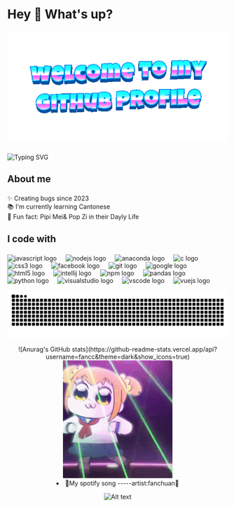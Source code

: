 <h1 align="left">Hey 👋 What's up?</h1>

###
<img src="welcome-header.gif" alt="Layout with last medium posts" >

###
![Typing SVG](https://readme-typing-svg.herokuapp.com?font=Fira+Code&pause=1000&random=false&width=435&lines=Hi👋+I+am+Alma+😊+%F0%9F%91%8B;👩🏻‍💻+Major+in+Computerscience.+✨%F0%9F%91%8B;Open+Source+Enthusiast✨.)


###

<h2 align="left">About me</h2>

###

<p align="left">✨ Creating bugs since 2023<br>📚 I'm currently learning Cantonese<br>🎲 Fun fact: Pipi Mei& Pop Zi in their Dayly Life</p>

###

<h2 align="left">I code with</h2>

###

<div align="left">
  <img src="https://cdn.jsdelivr.net/gh/devicons/devicon/icons/javascript/javascript-original.svg" height="40" alt="javascript logo"  />
  <img width="12" />
  <img src="https://cdn.jsdelivr.net/gh/devicons/devicon/icons/nodejs/nodejs-original.svg" height="40" alt="nodejs logo"  />
  <img width="12" />
  <img src="https://cdn.jsdelivr.net/gh/devicons/devicon/icons/anaconda/anaconda-original.svg" height="40" alt="anaconda logo"  />
  <img width="12" />
  <img src="https://cdn.jsdelivr.net/gh/devicons/devicon/icons/c/c-original.svg" height="40" alt="c logo"  />
  <img width="12" />
  <img src="https://cdn.jsdelivr.net/gh/devicons/devicon/icons/css3/css3-original.svg" height="40" alt="css3 logo"  />
  <img width="12" />
  <img src="https://cdn.jsdelivr.net/gh/devicons/devicon/icons/facebook/facebook-original.svg" height="40" alt="facebook logo"  />
  <img width="12" />
  <img src="https://cdn.jsdelivr.net/gh/devicons/devicon/icons/git/git-original.svg" height="40" alt="git logo"  />
  <img width="12" />
  <img src="https://cdn.jsdelivr.net/gh/devicons/devicon/icons/google/google-original.svg" height="40" alt="google logo"  />
  <img width="12" />
  <img src="https://cdn.jsdelivr.net/gh/devicons/devicon/icons/html5/html5-original.svg" height="40" alt="html5 logo"  />
  <img width="12" />
  <img src="https://cdn.jsdelivr.net/gh/devicons/devicon/icons/intellij/intellij-original.svg" height="40" alt="intellij logo"  />
  <img width="12" />
  <img src="https://cdn.jsdelivr.net/gh/devicons/devicon/icons/npm/npm-original-wordmark.svg" height="40" alt="npm logo"  />
  <img width="12" />
  <img src="https://cdn.jsdelivr.net/gh/devicons/devicon/icons/pandas/pandas-original.svg" height="40" alt="pandas logo"  />
  <img width="12" />
  <img src="https://cdn.jsdelivr.net/gh/devicons/devicon/icons/python/python-original.svg" height="40" alt="python logo"  />
  <img width="12" />
  <img src="https://cdn.jsdelivr.net/gh/devicons/devicon/icons/visualstudio/visualstudio-plain.svg" height="40" alt="visualstudio logo"  />
  <img width="12" />
  <img src="https://cdn.jsdelivr.net/gh/devicons/devicon/icons/vscode/vscode-original.svg" height="40" alt="vscode logo"  />
  <img width="12" />
  <img src="https://cdn.jsdelivr.net/gh/devicons/devicon/icons/vuejs/vuejs-original.svg" height="40" alt="vuejs logo"  />
</div>

 ![](https://raw.githubusercontent.com/fancc31415/fancc31415/output/github-contribution-grid-snake.svg)


<div align="center">
  ![Anurag's GitHub stats](https://github-readme-stats.vercel.app/api?username=fancc&theme=dark&show_icons=true)
  </li>  <img src="下载.gif" alt="Layout with last medium posts" ></a> 
  <li>🤞My spotify song -----artist:fanchuan🤞
  
  ![Alt text](https://spotify-recently-played-readme.vercel.app/api?user=31fndakyv5hbocsxef2yke7zv54e)
  

  
</div>

